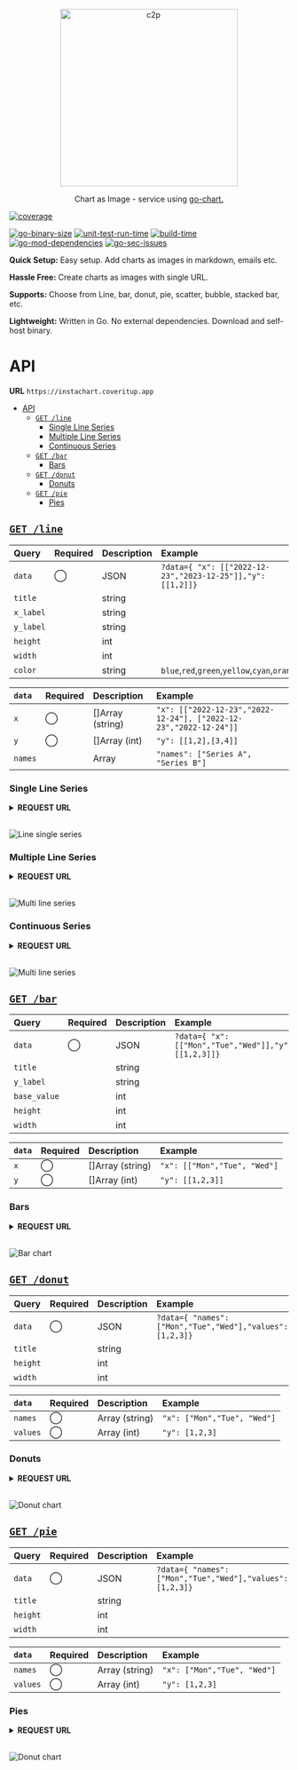 <p align="center">
  <a href="https://github.com/kevincobain2000/instachart">
    <img alt="c2p" src="https://imgur.com/HC5FB7O.png" width="320">
  </a>
</p>
<p align="center">
  Chart as Image - service using <a href="https://github.com/wcharczuk/go-chart" target="_blank">go-chart.</a>
</p>

[![coverage](https://coveritup.app/embed/kevincobain2000/instachart?branch=master&type=coverage)](https://coveritup.app/kevincobain2000/instachart)

[![go-binary-size](https://coveritup.app/embed/kevincobain2000/instachart?branch=master&type=go-binary-size&color=pink)](https://coveritup.app/kevincobain2000/instachart)
[![unit-test-run-time](https://coveritup.app/embed/kevincobain2000/instachart?branch=master&type=unit-test-run-time)](https://coveritup.app/kevincobain2000/instachart)
[![build-time](https://coveritup.app/embed/kevincobain2000/instachart?branch=master&type=build-time&color=lightblue)](https://coveritup.app/kevincobain2000/instachart)
[![go-mod-dependencies](https://coveritup.app/embed/kevincobain2000/instachart?branch=master&type=go-mod-dependencies&color=indigo)](https://coveritup.app/kevincobain2000/instachart)
[![go-sec-issues](https://coveritup.app/embed/kevincobain2000/instachart?branch=master&type=go-sec-issues&color=green)](https://coveritup.app/kevincobain2000/instachart)

**Quick Setup:** Easy setup. Add charts as images in markdown, emails etc.

**Hassle Free:** Create charts as images with single URL.

**Supports:** Choose from Line, bar, donut, pie, scatter, bubble, stacked bar, etc.

**Lightweight:** Written in Go. No external dependencies. Download and self-host binary.


# API

**URL** `https://instachart.coveritup.app`

- [API](#api)
  - [`GET /line`](#get-line)
    - [Single Line Series](#single-line-series)
    - [Multiple Line Series](#multiple-line-series)
    - [Continuous Series](#continuous-series)
  - [`GET /bar`](#get-bar)
    - [Bars](#bars)
  - [`GET /donut`](#get-donut)
    - [Donuts](#donuts)
  - [`GET /pie`](#get-pie)
    - [Pies](#pies)


## [`GET /line`](https://instachart.coveritup.app/line?title=Single+Line+series&x_label=dates&y_label=amount&data={%20%22x%22:%20[[%222022-12-23%22,%222022-12-24%22,%222023-12-25%22]],%20%22y%22:%20[[1,2,3]]%20})

| Query     | Required | Description | Example                                                    |
| :-------- | :------- | :---------- | :--------------------------------------------------------- |
| `data`    | ◯        | JSON        | `?data={ "x": [["2022-12-23","2023-12-25"]],"y": [[1,2]]}` |
| `title`   |          | string      |                                                            |
| `x_label` |          | string      |                                                            |
| `y_label` |          | string      |                                                            |
| `height`  |          | int         |                                                            |
| `width`   |          | int         |                                                            |
| `color`   |          | string      | `blue`,`red`,`green`,`yellow`,`cyan`,`orange`              |


| `data`  | Required | Description      | Example                                                           |
| :------ | :------- | :--------------- | :---------------------------------------------------------------- |
| `x`     | ◯        | []Array (string) | `"x": [["2022-12-23","2022-12-24"], ["2022-12-23","2022-12-24"]]` |
| `y`     | ◯        | []Array (int)    | `"y": [[1,2],[3,4]]`                                              |
| `names` |          | Array            | `"names": ["Series A", "Series B"]`                               |

### Single Line Series

<details>
 <summary><b>REQUEST URL</b></summary>

```sh
https://instachart.coveritup.app/line?title=Single+Line+Series&x_label=dates&y_label=amount&data={
    "x": [["2022-12-23","2022-12-24","2023-12-25"]],
    "y": [[1,2,3]]
}
```
</details>

<br>

![Line single series](https://instachart.coveritup.app/line?title=Single+Line+Series&x_label=dates&y_label=amount&data={%20%22x%22:%20[[%222022-12-23%22,%222022-12-24%22,%222023-12-25%22]],%20%22y%22:%20[[1,2,3]],%20%22names%22:%20[%22Series%20A%22]%20})

### Multiple Line Series

<details>
 <summary><b>REQUEST URL</b></summary>

```sh
https://instachart.coveritup.app/line?title=Multi+Line+Series&x_label=dates&y_label=amount&data={
    "x": [["2022-12-23","2022-12-24","2023-12-25"], ["2022-12-23","2022-12-28","2023-12-30"]],
    "y": [[1,2,3], [1,5,10]],
    "names": ["Series A", "Series B"]
}
```
</details>

<br>

![Multi line series](https://instachart.coveritup.app/line?title=Multi+Line+Series&x_label=dates&y_label=amount&data={%20%22x%22:%20[[%222022-12-23%22,%222022-12-24%22,%222023-12-25%22],%20[%222022-12-23%22,%222022-12-28%22,%222023-12-30%22]],%20%22y%22:%20[[1,2,3],%20[1,5,10]],%20%22names%22:%20[%22Series%20A%22,%20%22Series%20B%22]%20})


### Continuous Series

<details>
 <summary><b>REQUEST URL</b></summary>

```sh
https://instachart.coveritup.app/line?title=Continuous+Series&x_label=No+of+people&y_label=amount&data={
    "x": [["10","20","30"], ["10","20","30"], ["10","20","30"]],
    "y": [[1,2,3], [10,20,30], [6,3,9]],
    "names": ["Series A", "Series B", "Series C"]
}
```

</details>

<br>

![Multi line series](https://instachart.coveritup.app/line?title=Continuous+Series&x_label=No+of+people&y_label=amount&data={%20"x":%20[["10","20","30"],%20["10","20","30"],%20["10","20","30"]],%20"y":%20[[1,2,3],%20[10,20,30],%20[6,3,9]]%20})



## [`GET /bar`](https://instachart.coveritup.app/bar?title=Bar+Chart&y_label=Sleeping+hours&data={%20%22x%22:%20[%22Monday%22,%20%22Friday%22,%20%22Sunday%22],%20%22y%22:%20[8,%202%20,14]%20})



| Query        | Required | Description | Example                                              |
| :----------- | :------- | :---------- | :--------------------------------------------------- |
| `data`       | ◯        | JSON        | `?data={ "x": [["Mon","Tue","Wed"]],"y": [[1,2,3]]}` |
| `title`      |          | string      |                                                      |
| `y_label`    |          | string      |                                                      |
| `base_value` |          | int         |                                                      |
| `height`     |          | int         |                                                      |
| `width`      |          | int         |                                                      |


| `data` | Required | Description      | Example                      |
| :----- | :------- | :--------------- | :--------------------------- |
| `x`    | ◯        | []Array (string) | `"x": [["Mon","Tue", "Wed"]` |
| `y`    | ◯        | []Array (int)    | `"y": [[1,2,3]]`             |


### Bars

<details>
 <summary><b>REQUEST URL</b></summary>

```sh
https://instachart.coveritup.app/bar?title=Bar+Chart&y_label=Sleeping+hours&data={
    "x": ["Monday", "Friday", "Sunday"],
    "y": [8, 2 ,14]
}
```

</details>

<br>

![Bar chart](https://instachart.coveritup.app/bar?title=Bar+Chart&y_label=Sleeping+hours&data={%20%22x%22:%20[%22Mon%22,%20%22Tue%22,%20%22Wed%22,%20%22Thu%22,%20%22Fri%22,%20%22Sat%22,%20%22Sunday%22],%20%22y%22:%20[2,%203,%206%20,14,%2020,%2021,%2040]%20})

## [`GET /donut`](https://instachart.coveritup.app/donut?title=Donut+Chart&data={%20"names":%20["Monday",%20"Friday",%20"Saturday",%20"Sunday"],%20"values":%20[4,%206%20,7,%209]%20})


| Query    | Required | Description | Example                                                   |
| :------- | :------- | :---------- | :-------------------------------------------------------- |
| `data`   | ◯        | JSON        | `?data={ "names": ["Mon","Tue","Wed"],"values": [1,2,3]}` |
| `title`  |          | string      |                                                           |
| `height` |          | int         |                                                           |
| `width`  |          | int         |                                                           |


| `data`   | Required | Description    | Example                     |
| :------- | :------- | :------------- | :-------------------------- |
| `names`  | ◯        | Array (string) | `"x": ["Mon","Tue", "Wed"]` |
| `values` | ◯        | Array (int)    | `"y": [1,2,3]`              |


### Donuts

<details>
 <summary><b>REQUEST URL</b></summary>

```sh
https://instachart.coveritup.app/donut?title=Donut+Chart&data={
    "names": ["Monday", "Friday", "Saturday", "Sunday"],
    "values": [4, 6 ,7, 9]
}
```

</details>

<br>

![Donut chart](https://instachart.coveritup.app/donut?title=Donut+Chart&width=512&height=512&data={%20"names":%20["Monday",%20"Friday",%20"Saturday",%20"Sunday"],%20"values":%20[4,%206%20,7,%209]%20})


## [`GET /pie`](https://instachart.coveritup.app/pie?title=Pie+Chart&data={%20"names":%20["Monday",%20"Friday",%20"Saturday",%20"Sunday"],%20"values":%20[4,%206%20,7,%209]%20})


| Query    | Required | Description | Example                                                   |
| :------- | :------- | :---------- | :-------------------------------------------------------- |
| `data`   | ◯        | JSON        | `?data={ "names": ["Mon","Tue","Wed"],"values": [1,2,3]}` |
| `title`  |          | string      |                                                           |
| `height` |          | int         |                                                           |
| `width`  |          | int         |                                                           |


| `data`   | Required | Description    | Example                     |
| :------- | :------- | :------------- | :-------------------------- |
| `names`  | ◯        | Array (string) | `"x": ["Mon","Tue", "Wed"]` |
| `values` | ◯        | Array (int)    | `"y": [1,2,3]`              |


### Pies

<details>
 <summary><b>REQUEST URL</b></summary>

```sh
https://instachart.coveritup.app/pie?title=Pie+Chart&data={
    "names": ["Monday", "Friday", "Saturday", "Sunday"],
    "values": [4, 6 ,7, 9]
}
```

</details>

<br>

![Donut chart](https://instachart.coveritup.app/pie?title=Pie+Chart&width=512&height=512&data={%20"names":%20["Monday",%20"Friday",%20"Saturday",%20"Sunday"],%20"values":%20[4,%206%20,7,%209]%20})

